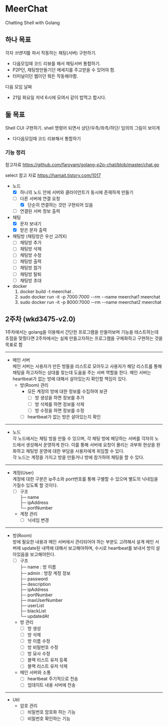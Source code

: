 # MeerChat
Chatting Shell with Golang

## 하나 목표
각자 *브랜치*를 파서 작동하는 채팅(서버) 구현하기.
- 다음모임때 코드 리뷰를 해서 채팅서버 통합하기.
- P2P던, 채팅방만들기던 메세지를 주고받을 수 있어야 함.
- 터미널이던 웹이던 뭐든 작동해야함.

다음 모임 날짜
- 21일 화요일 저녁 6시에 모여서 같이 밥먹고 합시다.

## 둘 목표
Shell CUI 구현하기. shell 명령어 되면서 상단/우측/좌측/하단/ 임의의 그림이 보이게
- 다다음모임때 코드 리뷰해서 통합하기


### 기능 정리
참고자료
https://github.com/faroyam/golang-p2p-chat/blob/master/chat.go

select 참고 자료
https://hamait.tistory.com/1017

- 노드
    - [x] 하나의 노드 안에 서버와 클라이언트가 동시에 존재하게 만들기
    - [ ] 다른 서버에 연결 요청
        - [x] 단순히 연결하는 것만 구현되어 있음
    - [ ] 연결된 서버 정보 출력

- 채팅
    - [x] 문자 보내기
    - [x] 받은 문자 출력

- 채팅방 (채팅방은 우선 고려X)
    - [ ] 채팅방 추가
    - [ ] 채팅방 삭제
    - [ ] 채팅방 수정
    - [ ] 채팅방 출력
    - [ ] 채팅방 참가
    - [ ] 채팅방 탈퇴
    - [ ] 채팅방 초대

- docker
    1. docker build -t meerchat .
    2. sudo docker run -it -p 7000:7000 --rm --name meerchat1 meerchat
    3. sudo docker run -it -p 8000:7000 --rm --name meerchat2 meerchat


## 2주차 (wkd3475-v2.0)
1주차에서는 golang을 이용해서 간단한 프로그램을 만들어보며 기능을 테스트하는데 초점을 맞췄다면 2주차에서는 실제 만들고자하는 프로그램을 구체화하고 구현하는 것을 목표로 함
* * * 
- 메인 서버<br/>
    메인 서버는 사용자가 만든 방들을 리스트로 모아두고 사용자가 해당 리스트를 통해 채팅을 하고자하는 상대를 찾는데 도움을 주는 서버 역할을 한다. 메인 서버는 heartbeat가 없는 방에 대해서 살아있는지 확인할 책임이 있다.  
    - 방(Room) 관리
        - 모든 계정의 방에 대한 정보를 수집하여 보관
            - [ ] 방 생성을 하면 정보를 추가
            - [ ] 방 삭제를 하면 정보를 삭제
            - [ ] 방 수정을 하면 정보를 수정
        - [ ] heartbeat가 없는 방은 살아있는지 확인

* * * 
- 노드<br/>
    각 노드에서는 채팅 방을 만들 수 있으며, 각 채팅 방에 해당하는 서버를 각자의 노드에서 생성해서 운영하게 한다. 이를 통해 서버에 요청이 몰리는 과부화 현상을 완화하고 채팅방 운영에 대한 부담을 사용자에게 위임할 수 있다.  
    각 노드는 계정을 가지고 방을 만들거나 방에 참가하여 채팅을 할 수 있다.
* * * 
- 계정(User)<br/>
    계정에 대한 구분은 ip주소와 port번호를 통해 구별할 수 있으며 별도의 닉네임을 가질수 있도록 할 것이다.  
    - [ ] 구조  
        ├─ name  
        ├─ ipAddress  
        └─ portNumber  
    - 계정 관리
        - [ ] 닉네임 변경
* * * 
- 방(Room)<br/>
    방에 필요한 내용과 메인 서버에서 관리되어야 하는 부분도 고려해서 설계
    메인 서버에 update된 내역에 대해서 보고해야하며, 수시로 heartbeat를 보내서 방이 살아있음을 보고해야한다.  
    - [ ] 구조  
        ├─ name : 방 이름  
        ├─ admin : 방장 계정 정보  
        ├─ password  
        ├─ description  
        ├─ ipAddress  
        ├─ portNumber  
        ├─ maxUserNumber  
        ├─ userList  
        ├─ blackList  
        └─ updatedAt  
    - 방 관리
        - [ ] 방 생성
        - [ ] 방 삭제
        - [ ] 방 이름 수정
        - [ ] 방 비밀번호 수정
        - [ ] 방 묘사 수정
        - [ ] 블랙 리스트 유저 등록
        - [ ] 블랙 리스트 유저 삭제
    - 메인 서버와 소통
        - [ ] heartbeat 주기적으로 전송
        - [ ] 업데이트 내용 서버에 전송

* * * 
- Util
    - 암호 관리
        - [ ] 비밀번호 암호화 하는 기능
        - [ ] 비밀번호 확인하는 기능
